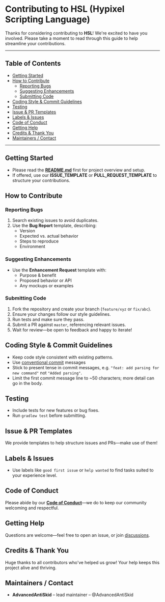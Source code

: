 # Contributing to HSL (Hypixel Scripting Language)

Thanks for considering contributing to **HSL**! We're excited to have you involved. Please take a moment to read through this guide to help streamline your contributions.

---

## Table of Contents
- [Getting Started](#getting-started)
- [How to Contribute](#how-to-contribute)
    - [Reporting Bugs](#reporting-bugs)
    - [Suggesting Enhancements](#suggesting-enhancements)
    - [Submitting Code](#submitting-code)
- [Coding Style & Commit Guidelines](#coding-style--commit-guidelines)
- [Testing](#testing)
- [Issue & PR Templates](#issue--pr-templates)
- [Labels & Issues](#labels--issues)
- [Code of Conduct](#code-of-conduct)
- [Getting Help](#getting-help)
- [Credits & Thank You](#credits--thank-you)
- [Maintainers / Contact](#maintainers--contact)

---

## Getting Started
- Please read the **[README.md](/README.md)** first for project overview and setup.
- If offered, use our **ISSUE_TEMPLATE** or **PULL_REQUEST_TEMPLATE** to structure your contributions.

## How to Contribute

### Reporting Bugs
1. Search existing issues to avoid duplicates.
2. Use the **Bug Report** template, describing:
    - Version
    - Expected vs. actual behavior
    - Steps to reproduce
    - Environment

### Suggesting Enhancements
- Use the **Enhancement Request** template with:
    - Purpose & benefit
    - Proposed behavior or API
    - Any mockups or examples

### Submitting Code
1. Fork the repository and create your branch (`feature/xyz` or `fix/abc`).
2. Ensure your changes follow our style guidelines.
3. Run tests and make sure they pass.
4. Submit a PR against `master`, referencing relevant issues.
5. Wait for review—be open to feedback and happy to iterate!

## Coding Style & Commit Guidelines
- Keep code style consistent with existing patterns.
- Use [conventional commit](https://www.conventionalcommits.org/en/v1.0.0/) messages
- Stick to present tense in commit messages, e.g. `"feat: add parsing for new command"` not `"Added parsing"`.
- Limit the first commit message line to ~50 characters; more detail can go in the body.

## Testing
- Include tests for new features or bug fixes.
- Run `gradlew test` before submitting.

## Issue & PR Templates
We provide templates to help structure issues and PRs—make use of them!

## Labels & Issues
- Use labels like `good first issue` or `help wanted` to find tasks suited to your experience level.

## Code of Conduct
Please abide by our **[Code of Conduct](/CODE_OF_CONDUCT.md)**—we do to keep our community welcoming and respectful.

## Getting Help
Questions are welcome—feel free to open an issue, or join [discussions](https://github.com/housing-studio/hsl/discussions).

## Credits & Thank You
Huge thanks to all contributors who've helped us grow! Your help keeps this project alive and thriving.

## Maintainers / Contact
- **AdvancedAntiSkid** – lead maintainer – @AdvancedAntiSkid
